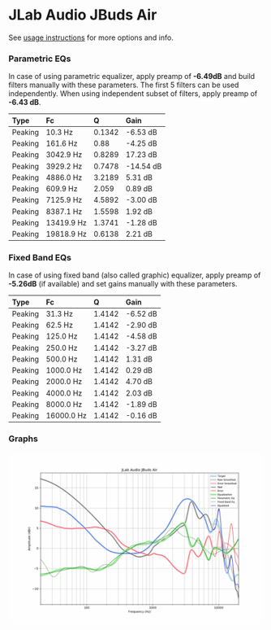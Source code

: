 # JLab Audio JBuds Air
See [usage instructions](https://github.com/jaakkopasanen/AutoEq#usage) for more options and info.

### Parametric EQs
In case of using parametric equalizer, apply preamp of **-6.49dB** and build filters manually
with these parameters. The first 5 filters can be used independently.
When using independent subset of filters, apply preamp of **-6.43 dB**.

| Type    | Fc         |      Q | Gain      |
|:--------|:-----------|:-------|:----------|
| Peaking | 10.3 Hz    | 0.1342 | -6.53 dB  |
| Peaking | 161.6 Hz   | 0.88   | -4.25 dB  |
| Peaking | 3042.9 Hz  | 0.8289 | 17.23 dB  |
| Peaking | 3929.2 Hz  | 0.7478 | -14.54 dB |
| Peaking | 4886.0 Hz  | 3.2189 | 5.31 dB   |
| Peaking | 609.9 Hz   | 2.059  | 0.89 dB   |
| Peaking | 7125.9 Hz  | 4.5892 | -3.00 dB  |
| Peaking | 8387.1 Hz  | 1.5598 | 1.92 dB   |
| Peaking | 13419.9 Hz | 1.3741 | -1.28 dB  |
| Peaking | 19818.9 Hz | 0.6138 | 2.21 dB   |

### Fixed Band EQs
In case of using fixed band (also called graphic) equalizer, apply preamp of **-5.26dB**
(if available) and set gains manually with these parameters.

| Type    | Fc         |      Q | Gain     |
|:--------|:-----------|:-------|:---------|
| Peaking | 31.3 Hz    | 1.4142 | -6.52 dB |
| Peaking | 62.5 Hz    | 1.4142 | -2.90 dB |
| Peaking | 125.0 Hz   | 1.4142 | -4.58 dB |
| Peaking | 250.0 Hz   | 1.4142 | -3.27 dB |
| Peaking | 500.0 Hz   | 1.4142 | 1.31 dB  |
| Peaking | 1000.0 Hz  | 1.4142 | 0.29 dB  |
| Peaking | 2000.0 Hz  | 1.4142 | 4.70 dB  |
| Peaking | 4000.0 Hz  | 1.4142 | 2.03 dB  |
| Peaking | 8000.0 Hz  | 1.4142 | -1.89 dB |
| Peaking | 16000.0 Hz | 1.4142 | -0.16 dB |

### Graphs
![](./JLab%20Audio%20JBuds%20Air.png)